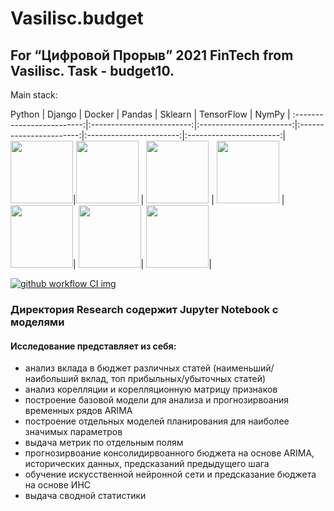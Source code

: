 
# Vasilisc.budget

## For “Цифровой Прорыв” 2021 FinTech from Vasilisc. Task - budget10.

Main stack:

Python         |  Django        | Docker  | Pandas         | Sklearn | TensorFlow | NymPy |
:-------------------------:|:-------------------------:|:-----------------------:|:-----------------------:|:-----------------------:|:-----------------------:|
<img src=https://e.sfu-kras.ru/pluginfile.php/1794713/course/overviewfiles/%D0%9B%D0%BE%D0%B3%D0%BE%D1%82%D0%B8%D0%BF.jpg width="100" height="100" />|<img src=https://w7.pngwing.com/pngs/159/366/png-transparent-django-python-computer-icons-logo-python-text-label-rectangle.png width="100" height="100" /> | <img src=https://e7.pngegg.com/pngimages/852/593/png-clipart-using-docker-developing-and-deploying-software-with-containers-application-software-software-deployment-computer-software-github-marine-mammal-logo.png width="100" height="100" />  | <img src=https://chanzuckerberg.com/wp-content/uploads/2019/11/pandas.png width=100 height=100/> | <img src=https://www.oursky.com/assets/img/tech__scikit.png  width=100 height=100/>| <img src=https://upload.wikimedia.org/wikipedia/commons/thumb/1/11/TensorFlowLogo.svg/1200px-TensorFlowLogo.svg.png width="100" height="100" />|    <img src=https://user-images.githubusercontent.com/82882128/132093816-429d9b14-941f-4c52-adfa-4bc9ac426a03.png width="100" height="100" />| 


[![github workflow CI img]][github workflow CI]

[github workflow CI img]: https://github.com/xausssr/vasilisc.budget/actions/workflows/build-ci.yaml/badge.svg
[github workflow CI]: https://github.com/xausssr/vasilisc.budget/actions/workflows/build-ci.yaml

### Директория Research содержит Jupyter Notebook с моделями
#### Исследование представляет из себя:
- анализ вклада в бюджет различных статей (наименьший/наибольший вклад, топ прибыльных/убыточных статей)
- анализ корелляции и корелляционную матрицу признаков
- построение базовой модели для анализа и прогнозирвоания временных рядов ARIMA
- построение отдельных моделей планирования для наиболее значимых параметров
- выдача метрик по отдельным полям
- прогнозирвоание консолидирвоанного бюджета на основе ARIMA, исторических данных, предсказаний предыдущего шага
- обучение искусственной нейронной сети и предсказание бюджета на основе ИНС
- выдача сводной статистики



